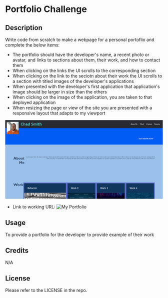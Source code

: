 # Portfolio Challenge

## Description

Write code from scratch to make a webpage for a personal portoflio and complete the below items:

- The portfolio should have the developer's name, a recent photo or avatar, and links to sections about them, their work, and how to contact them
- When clicking on the links the UI scrolls to the corresponding section
- When clicking on the link to the seciotn about their work the UI scrolls to a section with titled images of the developer's applications
- When presented with the developer's first application that application's image should be larger in size than the others
- When clicking on the image of the application, you are taken to that deployed application
- When resizing the page or view of the site you are presented with a responsive layout that adapts to my viewport

![portfolio demo](./Images/Screenshot.png)

- Link to working URL: ![My Portfolio](https://csmith0414.github.io/portfolio-project/)

## Usage

To provide a portfolio for the developer to provide example of their work

## Credits

N/A

## License

Please refer to the LICENSE in the repo.